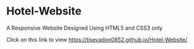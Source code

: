 # Hotel-Website
A Responsive Website Designed Using HTML5 and CSS3 only


Click on this link to view https://tisevadon0852.github.io/Hotel-Website/
